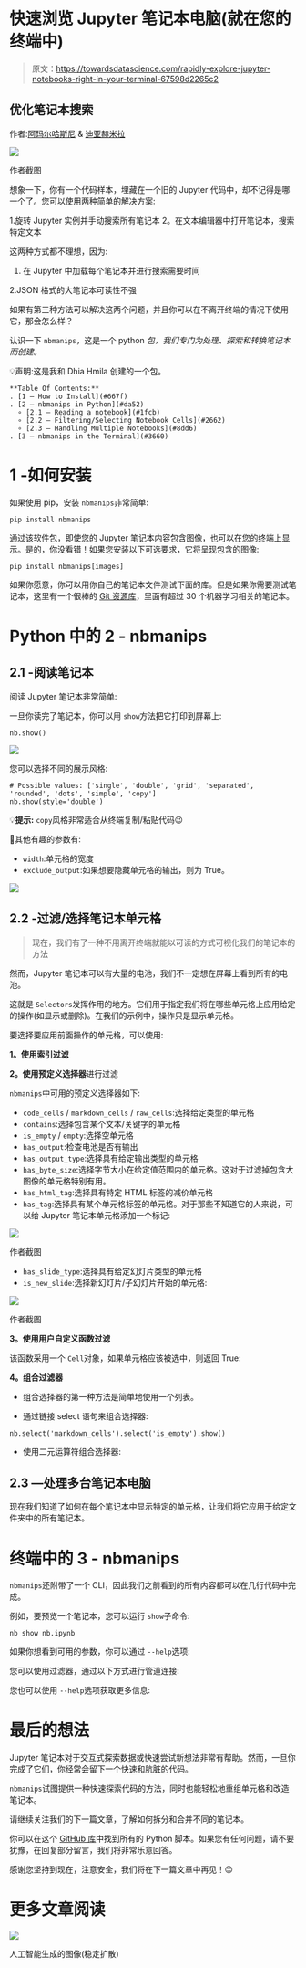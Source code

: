 # 快速浏览 Jupyter 笔记本电脑(就在您的终端中)

> 原文：<https://towardsdatascience.com/rapidly-explore-jupyter-notebooks-right-in-your-terminal-67598d2265c2>

## 优化笔记本搜索

作者:[阿玛尔哈斯尼](https://medium.com/u/d38873cbc5aa?source=post_page-----40d1ab7243c2--------------------------------) & [迪亚赫米拉](https://medium.com/u/7f47bdb8b8c0?source=post_page-----40d1ab7243c2--------------------------------)

![](img/ca1ac1f971d194d9c2e903e62c164033.png)

作者截图

想象一下，你有一个代码样本，埋藏在一个旧的 Jupyter 代码中，却不记得是哪一个了。您可以使用两种简单的解决方案:

1.旋转 Jupyter 实例并手动搜索所有笔记本
2。在文本编辑器中打开笔记本，搜索特定文本

这两种方式都不理想，因为:

1.  在 Jupyter 中加载每个笔记本并进行搜索需要时间

2.JSON 格式的大笔记本可读性不强

如果有第三种方法可以解决这两个问题，并且你可以在不离开终端的情况下使用它，那会怎么样？

认识一下 `nbmanips`，这是一个 python *包，我们专门为处理、探索和转换笔记本而创建。*

💡声明:这是我和 Dhia Hmila 创建的一个包。

```
**Table Of Contents:** 
. [1 — How to Install](#667f)
. [2 — nbmanips in Python](#da52)
  ∘ [2.1 — Reading a notebook](#1fcb)
  ∘ [2.2 — Filtering/Selecting Notebook Cells](#2662)
  ∘ [2.3 — Handling Multiple Notebooks](#8dd6)
. [3 — nbmanips in the Terminal](#3660)
```

# 1 -如何安装

如果使用 pip，安装 `nbmanips`非常简单:

```
pip install nbmanips
```

通过该软件包，即使您的 Jupyter 笔记本内容包含图像，也可以在您的终端上显示。是的，你没看错！如果您安装以下可选要求，它将呈现包含的图像:

```
pip install nbmanips[images]
```

如果你愿意，你可以用你自己的笔记本文件测试下面的库。但是如果你需要测试笔记本，这里有一个很棒的 [Git 资源库](https://github.com/Nyandwi/machine_learning_complete.git)，里面有超过 30 个机器学习相关的笔记本。

# Python 中的 2 - nbmanips

## 2.1 -阅读笔记本

阅读 Jupyter 笔记本非常简单:

一旦你读完了笔记本，你可以用 `show`方法把它打印到屏幕上:

```
nb.show()
```

![](img/a9cc73b075b60afb9fd5353d60bc0456.png)

您可以选择不同的展示风格:

```
# Possible values: ['single', 'double', 'grid', 'separated', 'rounded', 'dots', 'simple', 'copy']
nb.show(style='double')
```

💡**提示:** `copy`风格非常适合从终端复制/粘贴代码😉

📓其他有趣的参数有:

*   `width`:单元格的宽度
*   `exclude_output`:如果想要隐藏单元格的输出，则为 True。

![](img/570e1f4bb6b519847eec252896c0fa41.png)

## 2.2 -过滤/选择笔记本单元格

> 现在，我们有了一种不用离开终端就能以可读的方式可视化我们的笔记本的方法

然而，Jupyter 笔记本可以有大量的电池，我们不一定想在屏幕上看到所有的电池。

这就是 `Selectors`发挥作用的地方。它们用于指定我们将在哪些单元格上应用给定的操作(如显示或删除)。在我们的示例中，操作只是显示单元格。

要选择要应用前面操作的单元格，可以使用:

**1。使用索引过滤**

**2。使用预定义选择器**进行过滤

`nbmanips`中可用的预定义选择器如下:

*   `code_cells` / `markdown_cells` / `raw_cells`:选择给定类型的单元格
*   `contains`:选择包含某个文本/关键字的单元格
*   `is_empty` / `empty`:选择空单元格
*   `has_output`:检查电池是否有输出
*   `has_output_type`:选择具有给定输出类型的单元格
*   `has_byte_size`:选择字节大小在给定值范围内的单元格。这对于过滤掉包含大图像的单元格特别有用。
*   `has_html_tag`:选择具有特定 HTML 标签的减价单元格
*   `has_tag`:选择具有某个单元格标签的单元格。对于那些不知道它的人来说，可以给 Jupyter 笔记本单元格添加一个标记:

![](img/7addad23582042704f252b40079e1068.png)

作者截图

*   `has_slide_type`:选择具有给定幻灯片类型的单元格
*   `is_new_slide`:选择新幻灯片/子幻灯片开始的单元格:

![](img/11343faced88ddb62e5ee2bd9892c94d.png)

作者截图

**3。使用用户自定义函数过滤**

该函数采用一个 `Cell`对象，如果单元格应该被选中，则返回 True:

**4。组合过滤器**

*   组合选择器的第一种方法是简单地使用一个列表。

*   通过链接 select 语句来组合选择器:

```
nb.select('markdown_cells').select('is_empty').show()
```

*   使用二元运算符组合选择器:

## 2.3 —处理多台笔记本电脑

现在我们知道了如何在每个笔记本中显示特定的单元格，让我们将它应用于给定文件夹中的所有笔记本。

# 终端中的 3 - nbmanips

`nbmanips`还附带了一个 CLI，因此我们之前看到的所有内容都可以在几行代码中完成。

例如，要预览一个笔记本，您可以运行 `show`子命令:

```
nb show nb.ipynb
```

如果你想看到可用的参数，你可以通过 `--help`选项:

您可以使用过滤器，通过以下方式进行管道连接:

您也可以使用 `--help`选项获取更多信息:

# 最后的想法

Jupyter 笔记本对于交互式探索数据或快速尝试新想法非常有帮助。然而，一旦你完成了它们，你经常会留下一个快速和肮脏的代码。

`nbmanips`试图提供一种快速探索代码的方法，同时也能轻松地重组单元格和改造笔记本。

请继续关注我们的下一篇文章，了解如何拆分和合并不同的笔记本。

你可以在这个 [GitHub 库](https://github.com/hmiladhia/nbmanips-playground)中找到所有的 Python 脚本。如果您有任何问题，请不要犹豫，在回复部分留言，我们将非常乐意回答。

感谢您坚持到现在，注意安全，我们将在下一篇文章中再见！😊

# 更多文章阅读

[](/how-to-easily-merge-multiple-jupyter-notebooks-into-one-e464a22d2dc4)  [](/equivalents-between-pandas-and-pyspark-c8b5ba57dc1d)  [](/8-tips-to-write-cleaner-code-376f7232652c)  [](/this-decorator-will-make-python-30-times-faster-715ca5a66d5f)  ![](img/c8568be1369ee087d2bf1610051820a1.png)

人工智能生成的图像(稳定扩散)